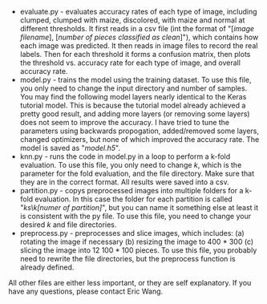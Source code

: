 - evaluate.py - evaluates accuracy rates of each type of image, including clumped, clumped with maize, discolored, with maize and normal at different thresholds. It first reads in a csv file (int the format of "[*image filename*], [*number of pieces classified as clean*]"), which contains how each image was predicted. It then reads in image files to record the real labels. Then for each threshold it forms a confusion matrix, then plots the threshold vs. accuracy rate for each type of image, and overall accuracy rate. 
- model.py - trains the model using the training dataset. To use this file, you only need to change the input directory and number of samples. You may find the following model layers nearly identical to the Keras tutorial model. This is because the tutorial model already achieved a pretty good result, and adding more layers (or removing some layers) does not seem to improve the accuracy. I have tried to tune the parameters using backwards propogation, added/removed some layers, changed optimizers, but none of which improved the accuracy rate. The model is saved as "*model.h5*". 
- knn.py - runs the code in model.py in a loop to perform a k-fold evaluation. To use this file, you only need to change *k*, which is the parameter for the fold evaluation, and the file directory. Make sure that they are in the correct format. All results were saved into a csv. 
- partition.py - copys preprocessed images into multiple folders for a k-fold evaluation. In this case the folder for each partition is called "*ks\k[numer of partition]*", but you can name it something else at least it is consistent with the py file. To use this file, you need to change your desired *k* and file directories. 
- preprocess.py - preprocesses and slice images, which includes: (a) rotating the image if necessary (b) resizing the image to 400 * 300 (c) slicing the image into 12 100 * 100 pieces. To use this file, you probably need to rewrite the file directories, but the preprocess function is already defined. 

All other files are either less important, or they are self explanatory. If you have any questions, please contact Eric Wang. 